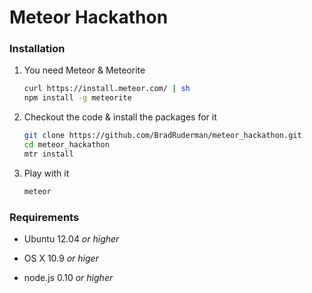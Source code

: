 Meteor Hackathon
========

### Installation

1.  You need Meteor & Meteorite

    ```bash
    curl https://install.meteor.com/ | sh
    npm install -g meteorite
    ```

1.  Checkout the code & install the packages for it

    ```bash
    git clone https://github.com/BradRuderman/meteor_hackathon.git
    cd meteor_hackathon
    mtr install
    ```


1.  Play with it

    ```bash
    meteor
    ```

### Requirements

* Ubuntu 12.04<i> or higher</i>

* OS X 10.9<i> or higer</i>

* node.js 0.10<i> or higher</i>
